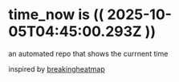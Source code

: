 # time_now is (( 2025-10-05T04:45:00.293Z ))

an automated repo that shows the currnent time

inspired by [breakingheatmap](https://github.com/breakingheatmap/breakingheatmap)